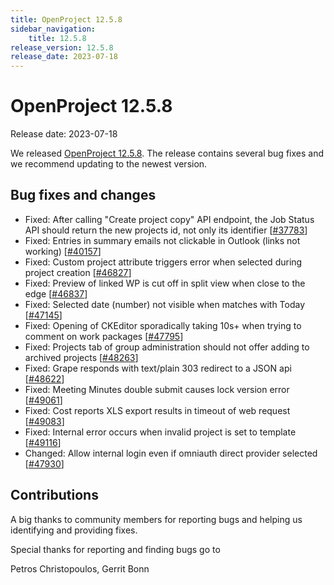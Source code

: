 ```yaml
---
title: OpenProject 12.5.8
sidebar_navigation:
    title: 12.5.8
release_version: 12.5.8
release_date: 2023-07-18
---
```


# OpenProject 12.5.8

Release date: 2023-07-18

We released [OpenProject 12.5.8](https://community.openproject.org/versions/1829).
The release contains several bug fixes and we recommend updating to the newest version.

<!--more-->
## Bug fixes and changes

- Fixed: After calling "Create project copy" API endpoint, the Job Status API should return the new projects id, not only its identifier  \[[#37783](https://community.openproject.org/wp/37783)\]
- Fixed: Entries in summary emails not clickable in Outlook (links not working) \[[#40157](https://community.openproject.org/wp/40157)\]
- Fixed: Custom project attribute triggers error when selected during project creation \[[#46827](https://community.openproject.org/wp/46827)\]
- Fixed: Preview of linked WP is cut off in split view when close to the edge \[[#46837](https://community.openproject.org/wp/46837)\]
- Fixed: Selected date (number) not visible when matches with Today \[[#47145](https://community.openproject.org/wp/47145)\]
- Fixed: Opening of CKEditor sporadically taking 10s+ when trying to comment on work packages \[[#47795](https://community.openproject.org/wp/47795)\]
- Fixed: Projects tab of group administration should not offer adding to archived projects \[[#48263](https://community.openproject.org/wp/48263)\]
- Fixed: Grape responds with text/plain 303 redirect to a JSON api \[[#48622](https://community.openproject.org/wp/48622)\]
- Fixed: Meeting Minutes double submit causes lock version error \[[#49061](https://community.openproject.org/wp/49061)\]
- Fixed: Cost reports XLS export results in timeout of web request \[[#49083](https://community.openproject.org/wp/49083)\]
- Fixed: Internal error occurs when invalid project is set to template \[[#49116](https://community.openproject.org/wp/49116)\]
- Changed: Allow internal login even if omniauth direct provider selected \[[#47930](https://community.openproject.org/wp/47930)\]

## Contributions
A big thanks to community members for reporting bugs and helping us identifying and providing fixes.

Special thanks for reporting and finding bugs go to

Petros Christopoulos, Gerrit Bonn
